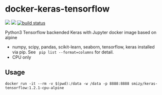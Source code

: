 # docker-keras-tensorflow
[![](https://images.microbadger.com/badges/image/smizy/keras-tensorflow.svg)](https://microbadger.com/images/smizy/keras-tensorflow "Get your own image badge on microbadger.com") 
[![](https://images.microbadger.com/badges/version/smizy/keras-tensorflow.svg)](https://microbadger.com/images/smizy/keras-tensorflow "Get your own version badge on microbadger.com")
[![build status](https://gitlab.com/smizy/docker-keras-tensorflow/badges/master/build.svg)](https://gitlab.com/smizy/docker-keras-tensorflow/commits/master)

Python3 Tensorflow backended Keras with Jupyter docker image based on alpine 

* numpy, scipy, pandas, scikit-learn, seaborn, tensorflow, keras installed via pip. See ` pip list --format=columns` for detail.
* CPU only

## Usage
```
docker run -it --rm -v $(pwd):/data -w /data -p 8888:8888 smizy/keras-tensorflow:1.2.1-cpu-alpine
```
